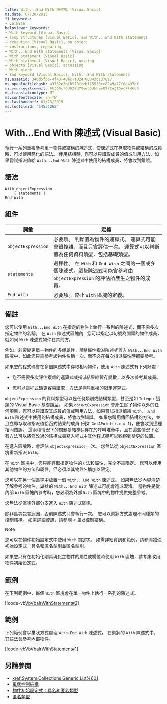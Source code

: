 ```yaml
---
title: With...End With 陳述式 (Visual Basic)
ms.date: 07/20/2015
f1_keywords:
- vb.With
helpviewer_keywords:
- With keyword [Visual Basic]
- loop structures [Visual Basic], and With...End With statements
- execution [Visual Basic], on object
- instructions, repeating
- With...End With statements [Visual Basic]
- With statement [Visual Basic]
- With statement [Visual Basic], nesting
- objects [Visual Basic], accessing
- With block
- End keyword [Visual Basic], With...End With statements
ms.assetid: 340d5fbb-4f43-48ec-a024-80843c137817
ms.openlocfilehash: a3762e3bf0978feeb1155f8cc8249a77f0a497df
ms.sourcegitcommit: 6b308cf6d627d78ee36dbbae8972a310ac7fd6c8
ms.translationtype: MT
ms.contentlocale: zh-TW
ms.lasthandoff: 01/23/2019
ms.locfileid: "54535265"
---
```

# <a name="withend-with-statement-visual-basic"></a>With...End With 陳述式 (Visual Basic)
執行一系列重複參考單一物件或結構的陳述式，使陳述式在存取物件或結構的成員時，可以使用簡化的語法。  使用結構時，您可以只讀取成員的值或叫用方法，如果嘗試指派值給 `With...End With` 陳述式中使用的結構成員，將會收到錯誤。  
  
## <a name="syntax"></a>語法  
  
```  
With objectExpression  
    [ statements ]  
End With  
```  
  
## <a name="parts"></a>組件  
  
|詞彙|定義|  
|---|---|  
|`objectExpression`|必要項。 判斷值為物件的運算式。 運算式可能會很複雜，而且只會評估一次。 運算式可以判斷值為任何資料類型，包括基礎類型。|  
|`statements`|選擇性。 在 `With` 和 `End With` 之間的一個或多個陳述式，這些陳述式可能會參考由 `objectExpression` 的評估所產生之物件的成員。|  
|`End With`|必要項。 終止 `With` 區塊的定義。|  
  
## <a name="remarks"></a>備註  
 您可以使用 `With...End With` 在指定的物件上執行一系列的陳述式，而不需多次指定物件的名稱。 在 `With` 陳述式區塊內，您可以指定以句號為開頭的物件成員，就如同 `With` 陳述式物件在其前方。  
  
 例如，若要變更單一物件的多個屬性，請將屬性指派陳述式置入 `With...End With` 區塊中，如此您只需參考該物件名稱一次，而不必在每次指派屬性時都要參考。  
  
 如果您的程式碼會在多個陳述式中存取相同物件，使用 `With` 陳述式有下列好處：  
  
-   您不需要多次評估複雜的運算式或指派結果給暫存變數，以多次參考其成員。  
  
-   您可以讓程式碼更容易讀取，方法是排除重複的限定運算式。  
  
 `objectExpression` 的資料類型可以是任何類別或結構類型，甚至是如 `Integer` 這類的 Visual Basic 基礎類型。  如果 `objectExpression` 會產生除了物件以外的任何項目，您可以只讀取其成員的值或叫用方法，如果嘗試指派值給 `With...End With` 陳述式中使用的結構成員，將會收到錯誤。  如果您叫用傳回結構的方法，並且立即存取和指派值給函式結果的成員 (例如 `GetAPoint().x = 1`)，便會收到這種相同錯誤。  這兩種情況下的問題是結構只存在於呼叫堆疊中，且在這些情況下沒有方法可以將修改過的結構成員寫入程式中其他程式碼可以觀察到變更的位置。  
  
 在進入區塊時，會評估 `objectExpression` 一次。 您無法從 `objectExpression` 區塊重新指派 `With`。  
  
 在 `With` 區塊中，您只能存取指定物件的方法和屬性，完全不需限定。 您可以使用其他物件的方法和屬性，但必須以其物件名稱加以限定。  
  
 您可以在另一個區塊中放置一個 `With...End With` 陳述式。 如果無法從內容清楚了解參考的物件，巢狀的 `With...End With` 陳述式可能會造成混淆。 當物件是從內部 `With` 區塊內參考時，您必須為外部 `With` 區塊中的物件提供完整參考。  
  
 您無法從區塊外部分支進入 `With` 陳述式區塊。  
  
 除非區塊包含迴圈，否則陳述式只會執行一次。 您可以巢狀方式處理不同種類的控制結構。 如需詳細資訊，請參閱 <<c0> [ 巢狀控制結構](../../../visual-basic/programming-guide/language-features/control-flow/nested-control-structures.md)。  
  
> [!NOTE]
>  您可以在物件初始設定式中使用 `With` 關鍵字。 如需詳細資訊和範例，請參閱[物件初始設定式：具名和匿名型別](../../../visual-basic/programming-guide/language-features/objects-and-classes/object-initializers-named-and-anonymous-types.md)並[匿名型別](../../../visual-basic/programming-guide/language-features/objects-and-classes/anonymous-types.md)。  
>   
>  如果您只有在初始化剛具現化之物件的屬性或欄位時使用 `With` 區塊，請考慮改用物件初始設定式。  
  
## <a name="example"></a>範例  
 在下列範例中，每個 `With` 區塊會在單一物件上執行一系列的陳述式。  
  
 [!code-vb[VbVbalrWithStatement#2](../../../visual-basic/language-reference/statements/codesnippet/VisualBasic/with-end-with-statement_1.vb)]  
  
## <a name="example"></a>範例  
 下列範例會以巢狀方式處理 `With…End With` 陳述式。 在巢狀的 `With` 陳述式中，其語法會參考內部物件。  
  
 [!code-vb[VbVbalrWithStatement#1](../../../visual-basic/language-reference/statements/codesnippet/VisualBasic/with-end-with-statement_2.vb)]  
  
## <a name="see-also"></a>另請參閱
- <xref:System.Collections.Generic.List%601>
- [巢狀控制結構](../../../visual-basic/programming-guide/language-features/control-flow/nested-control-structures.md)
- [物件初始設定式：具名和匿名類型](../../../visual-basic/programming-guide/language-features/objects-and-classes/object-initializers-named-and-anonymous-types.md)
- [匿名類型](../../../visual-basic/programming-guide/language-features/objects-and-classes/anonymous-types.md)
